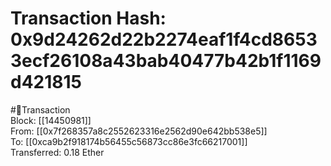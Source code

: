 
Transaction Hash: 0x9d24262d22b2274eaf1f4cd86533ecf26108a43bab40477b42b1f1169d421815
====================================================================================
  
#💸Transaction  
Block: [[14450981]]  
From: [[0x7f268357a8c2552623316e2562d90e642bb538e5]]  
To: [[0xca9b2f918174b56455c56873cc86e3fc66217001]]  
Transferred: 0.18 Ether
